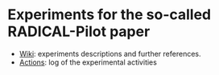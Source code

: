 # Experiments for the so-called RADICAL-Pilot paper

* [Wiki](wiki): experiments descriptions and further references.
* [Actions](issues): log of the experimental activities
